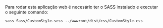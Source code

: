 Para rodar esta aplicação web é necesário ter o SASS instalado e executar o seguinte comando:

`sass Sass/CustomStyle.scss ../wwwroot/dist/css/CustomStyle.css`